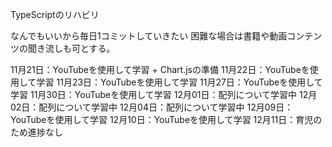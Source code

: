 TypeScriptのリハビリ


なんでもいいから毎日1コミットしていきたい
困難な場合は書籍や動画コンテンツの聞き流しも可とする。

11月21日：YouTubeを使用して学習 + Chart.jsの準備
11月22日：YouTubeを使用して学習
11月23日：YouTubeを使用して学習
11月27日：YouTubeを使用して学習
11月30日：YouTubeを使用して学習
12月01日：配列について学習中
12月02日：配列について学習中
12月04日：配列について学習中
12月09日：YouTubeを使用して学習
12月10日：YouTubeを使用して学習
12月11日：育児のため進捗なし